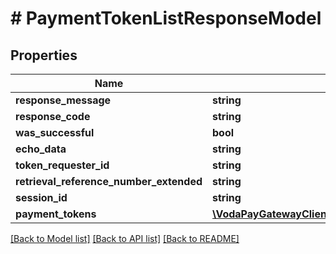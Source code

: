 # # PaymentTokenListResponseModel

## Properties

Name | Type | Description | Notes
------------ | ------------- | ------------- | -------------
**response_message** | **string** |  | [optional]
**response_code** | **string** |  | [optional]
**was_successful** | **bool** |  |
**echo_data** | **string** |  | [optional]
**token_requester_id** | **string** |  | [optional]
**retrieval_reference_number_extended** | **string** |  | [optional]
**session_id** | **string** |  | [optional]
**payment_tokens** | [**\VodaPayGatewayClient\Model\PaymentTokenListItemDataModel[]**](PaymentTokenListItemDataModel.md) |  | [optional]

[[Back to Model list]](../../README.md#models) [[Back to API list]](../../README.md#endpoints) [[Back to README]](../../README.md)
